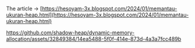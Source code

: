 The article -> [https://hesoyam-3x.blogspot.com/2024/01/memantau-ukuran-heap.html](https://hesoyam-3x.blogspot.com/2024/01/memantau-ukuran-heap.html)

https://github.com/shadow-heap/dynamic-memory-allocation/assets/32849384/14ea5488-5f0f-414e-873d-4a3a7fcc489b
